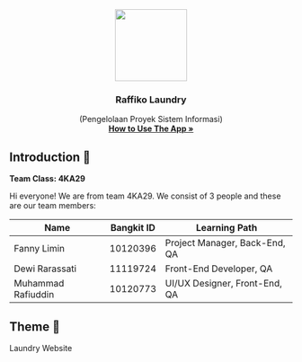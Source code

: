<div align="center">
	<img src="[https://i.ibb.co/g7CWxjY/calorify-logo.png](https://www.google.com/url?sa=i&url=https%3A%2F%2Fhousing.sfsu.edu%2Flaundry-services&psig=AOvVaw1DyEiuBm9jY68cLnvcIvTU&ust=1698822618335000&source=images&cd=vfe&opi=89978449&ved=0CBIQjRxqFwoTCNCpgsjdn4IDFQAAAAAdAAAAABAE)" width="128" />
	<h3 align="center">Raffiko Laundry</h3>
	<p align="center">
		(Pengelolaan Proyek Sistem Informasi)
		<br />
		<a href="#"><strong>How to Use The App »</strong></a>
	</p>
</div>

## Introduction 👋
**Team Class: 4KA29**

Hi everyone! We are from team 4KA29. We consist of 3 people and these are our team members:

|Name|Bangkit ID|Learning Path|
|--|--|--|
|Fanny Limin|10120396|Project Manager, Back-End, QA|
|Dewi Rarassati|11119724|Front-End Developer, QA|
|Muhammad Rafiuddin|10120773|UI/UX Designer, Front-End, QA|


## Theme 🌾
Laundry Website
